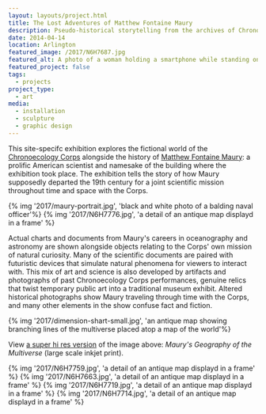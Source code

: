 ```yaml
---
layout: layouts/project.html
title: The Lost Adventures of Matthew Fontaine Maury
description: Pseudo-historical storytelling from the archives of Chronoecology
date: 2014-04-14
location: Arlington
featured_image: /2017/N6H7687.jpg
featured_alt: A photo of a woman holding a smartphone while standing on a round sidewalk decal.
featured_project: false
tags: 
  - projects
project_type: 
  - art
media:
  - installation
  - sculpture
  - graphic design
---
```


This site-specifc exhibition explores the fictional world of the [Chronoecology Corps](/projects/2013/chronoecology-corps) alongside the history of [Matthew Fontaine Maury](https://en.wikipedia.org/wiki/Matthew_Fontaine_Maury): a prolific American scientist and namesake of the building where the exhibition took place. The exhibition tells the story of how Maury supposedly departed the 19th century for a joint scientific mission throughout time and space with the Corps.

<div class="gallery duo">
{% img '2017/maury-portrait.jpg', 'black and white photo of a balding naval officer'%}
{% img '2017/N6H7776.jpg', 'a detail of an antique map displayd in a frame' %}
</div>

Actual charts and documents from Maury's careers in oceanography and astronomy are shown alongside objects relating to the Corps' own mission of natural curiosity. Many of the scientific documents are paired with futuristic devices that simulate natural phenomena for viewers to interact with. This mix of art and science is also developed by artifacts and photographs of past Chronoecology Corps performances, genuine relics that twist temporary public art into a traditional museum exhibit. Altered historical photographs show Maury traveling through time with the Corps, and many other elements in the show confuse fact and fiction.


{% img '2017/dimension-shart-small.jpg', 'an antique map showing branching lines of the multiverse placed atop a map of the world'%}

View [a super hi res version](./images/2017/dimension-chart-big3.jpg) of the image above: _Maury's Geography of the Multiverse_ (large scale inkjet print).

<div class="gallery">
{% img '2017/N6H7759.jpg', 'a detail of an antique map displayd in a frame' %}
{% img '2017/N6H7663.jpg', 'a detail of an antique map displayd in a frame' %}
{% img '2017/N6H7719.jpg', 'a detail of an antique map displayd in a frame' %}
{% img '2017/N6H7714.jpg', 'a detail of an antique map displayd in a frame' %}
</div>